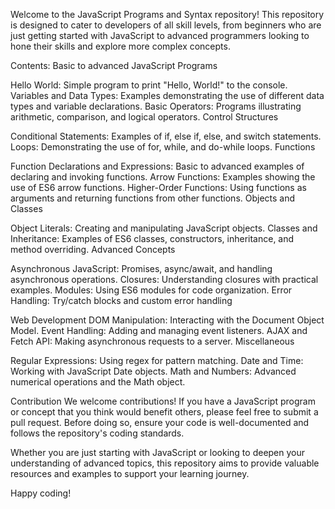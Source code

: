 Welcome to the JavaScript Programs and Syntax repository! This repository is designed to cater to developers of all skill levels, from beginners who are just getting started with JavaScript to advanced programmers looking to hone their skills and explore more complex concepts.

Contents:
Basic to advanced JavaScript Programs

Hello World: Simple program to print "Hello, World!" to the console.
Variables and Data Types: Examples demonstrating the use of different data types and variable declarations.
Basic Operators: Programs illustrating arithmetic, comparison, and logical operators.
Control Structures

Conditional Statements: Examples of if, else if, else, and switch statements.
Loops: Demonstrating the use of for, while, and do-while loops.
Functions

Function Declarations and Expressions: Basic to advanced examples of declaring and invoking functions.
Arrow Functions: Examples showing the use of ES6 arrow functions.
Higher-Order Functions: Using functions as arguments and returning functions from other functions.
Objects and Classes

Object Literals: Creating and manipulating JavaScript objects.
Classes and Inheritance: Examples of ES6 classes, constructors, inheritance, and method overriding.
Advanced Concepts

Asynchronous JavaScript: Promises, async/await, and handling asynchronous operations.
Closures: Understanding closures with practical examples.
Modules: Using ES6 modules for code organization.
Error Handling: Try/catch blocks and custom error handling

Web Development
DOM Manipulation: Interacting with the Document Object Model.
Event Handling: Adding and managing event listeners.
AJAX and Fetch API: Making asynchronous requests to a server.
Miscellaneous

Regular Expressions: Using regex for pattern matching.
Date and Time: Working with JavaScript Date objects.
Math and Numbers: Advanced numerical operations and the Math object.

Contribution
We welcome contributions! If you have a JavaScript program or concept that you think would benefit others, please feel free to submit a pull request. Before doing so, ensure your code is well-documented and follows the repository's coding standards.

Whether you are just starting with JavaScript or looking to deepen your understanding of advanced topics, this repository aims to provide valuable resources and examples to support your learning journey. 

Happy coding!

